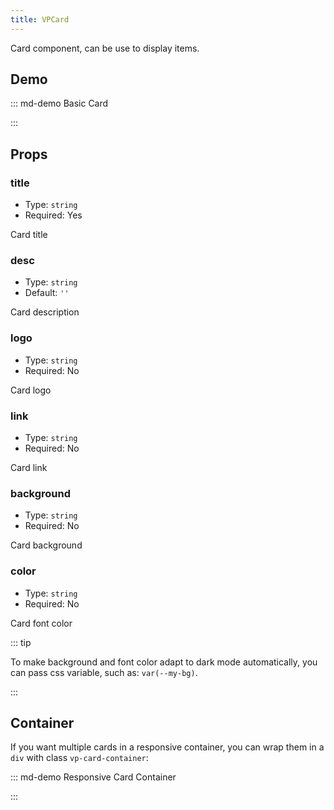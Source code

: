 ```yaml
---
title: VPCard
---
```


Card component, can be use to display items.

<!-- more -->

## Demo

<!-- #region demo -->

::: md-demo Basic Card

<VPCard
  title="Mr.Hope"
  desc="Where there is light, there is hope"
  logo="https://mister-hope.com/logo.svg"
  link="https://mister-hope.com"
  background="rgba(253, 230, 138, 0.15)"
/>

:::

<!-- #endregion demo -->

## Props

### title

- Type: `string`
- Required: Yes

Card title

### desc

- Type: `string`
- Default: `''`

Card description

### logo

- Type: `string`
- Required: No

Card logo

### link

- Type: `string`
- Required: No

Card link

### background

- Type: `string`
- Required: No

Card background

### color

- Type: `string`
- Required: No

Card font color

::: tip

To make background and font color adapt to dark mode automatically, you can pass css variable, such as: `var(--my-bg)`.

:::

## Container

If you want multiple cards in a responsive container, you can wrap them in a `div` with class `vp-card-container`:

::: md-demo Responsive Card Container

<div class="vp-card-container">
  <VPCard
    v-for="i in 12"
    title="Mr.Hope"
    desc="Where there is light, there is hope"
    logo="https://mister-hope.com/logo.svg"
    link="https://mister-hope.com"
    background="rgba(253, 230, 138, 0.15)"
  />
  <VPCard
    title="Mr.Hope"
    desc="Where there is light, there is hope"
    logo="https://mister-hope.com/logo.svg"
    link="https://mister-hope.com"
    background="rgba(253, 230, 138, 0.15)"
  />
  <VPCard
    title="Mr.Hope"
    desc="Where there is light, there is hope"
    logo="https://mister-hope.com/logo.svg"
    link="https://mister-hope.com"
    background="rgba(253, 230, 138, 0.15)"
  />
</div>

:::
